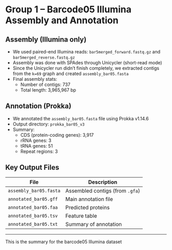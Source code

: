 # Group 1 – Barcode05 Illumina Assembly and Annotation

## Assembly (Illumina only)

- We used paired-end Illumina reads: `bar5merged_forward.fastq.gz` and `bar5merged_reverse.fastq.gz`
- Assembly was done with SPAdes through Unicycler (short-read mode)
- Since the Unicycler run didn’t finish completely, we extracted contigs from the `k=69` graph and created `assembly_bar05.fasta`
- Final assembly stats:
  - Number of contigs: 737
  - Total length: 3,965,967 bp

## Annotation (Prokka)

- We annotated the `assembly_bar05.fasta` file using Prokka v1.14.6
- Output directory: `prokka_bar05_v3`
- Summary:
  - CDS (protein-coding genes): 3,917
  - rRNA genes: 3
  - tRNA genes: 51
  - Repeat regions: 3

## Key Output Files

| File | Description |
|------|-------------|
| `assembly_bar05.fasta` | Assembled contigs (from `.gfa`) |
| `annotated_bar05.gff` | Main annotation file |
| `annotated_bar05.faa` | Predicted proteins |
| `annotated_bar05.tsv` | Feature table |
| `annotated_bar05.txt` | Summary of annotation |

---

This is the summary for the barcode05 Illumina dataset
